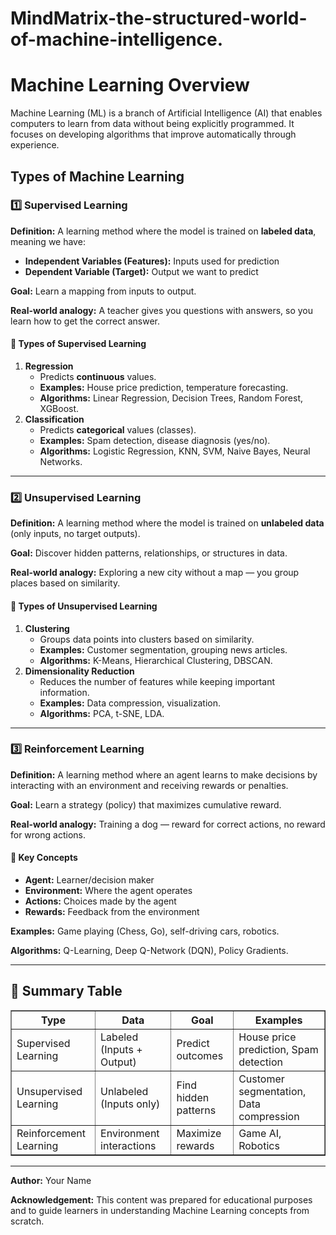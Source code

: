 # MindMatrix-the-structured-world-of-machine-intelligence.
<h1>Machine Learning Overview</h1>

<p>Machine Learning (ML) is a branch of Artificial Intelligence (AI) that enables computers to learn from data without being explicitly programmed. It focuses on developing algorithms that improve automatically through experience.</p>

<h2>Types of Machine Learning</h2>

<h3>1️⃣ Supervised Learning</h3>
<p><strong>Definition:</strong> A learning method where the model is trained on <strong>labeled data</strong>, meaning we have:</p>
<ul>
    <li><strong>Independent Variables (Features):</strong> Inputs used for prediction</li>
    <li><strong>Dependent Variable (Target):</strong> Output we want to predict</li>
</ul>
<p><strong>Goal:</strong> Learn a mapping from inputs to output.</p>
<p><strong>Real-world analogy:</strong> A teacher gives you questions with answers, so you learn how to get the correct answer.</p>

<h4>🔹 Types of Supervised Learning</h4>
<ol>
    <li>
        <strong>Regression</strong>
        <ul>
            <li>Predicts <strong>continuous</strong> values.</li>
            <li><strong>Examples:</strong> House price prediction, temperature forecasting.</li>
            <li><strong>Algorithms:</strong> Linear Regression, Decision Trees, Random Forest, XGBoost.</li>
        </ul>
    </li>
    <li>
        <strong>Classification</strong>
        <ul>
            <li>Predicts <strong>categorical</strong> values (classes).</li>
            <li><strong>Examples:</strong> Spam detection, disease diagnosis (yes/no).</li>
            <li><strong>Algorithms:</strong> Logistic Regression, KNN, SVM, Naive Bayes, Neural Networks.</li>
        </ul>
    </li>
</ol>

<hr>

<h3>2️⃣ Unsupervised Learning</h3>
<p><strong>Definition:</strong> A learning method where the model is trained on <strong>unlabeled data</strong> (only inputs, no target outputs).</p>
<p><strong>Goal:</strong> Discover hidden patterns, relationships, or structures in data.</p>
<p><strong>Real-world analogy:</strong> Exploring a new city without a map — you group places based on similarity.</p>

<h4>🔹 Types of Unsupervised Learning</h4>
<ol>
    <li>
        <strong>Clustering</strong>
        <ul>
            <li>Groups data points into clusters based on similarity.</li>
            <li><strong>Examples:</strong> Customer segmentation, grouping news articles.</li>
            <li><strong>Algorithms:</strong> K-Means, Hierarchical Clustering, DBSCAN.</li>
        </ul>
    </li>
    <li>
        <strong>Dimensionality Reduction</strong>
        <ul>
            <li>Reduces the number of features while keeping important information.</li>
            <li><strong>Examples:</strong> Data compression, visualization.</li>
            <li><strong>Algorithms:</strong> PCA, t-SNE, LDA.</li>
        </ul>
    </li>
</ol>

<hr>

<h3>3️⃣ Reinforcement Learning</h3>
<p><strong>Definition:</strong> A learning method where an agent learns to make decisions by interacting with an environment and receiving rewards or penalties.</p>
<p><strong>Goal:</strong> Learn a strategy (policy) that maximizes cumulative reward.</p>
<p><strong>Real-world analogy:</strong> Training a dog — reward for correct actions, no reward for wrong actions.</p>

<h4>🔹 Key Concepts</h4>
<ul>
    <li><strong>Agent:</strong> Learner/decision maker</li>
    <li><strong>Environment:</strong> Where the agent operates</li>
    <li><strong>Actions:</strong> Choices made by the agent</li>
    <li><strong>Rewards:</strong> Feedback from the environment</li>
</ul>

<p><strong>Examples:</strong> Game playing (Chess, Go), self-driving cars, robotics.</p>
<p><strong>Algorithms:</strong> Q-Learning, Deep Q-Network (DQN), Policy Gradients.</p>

<hr>

<h2>📌 Summary Table</h2>
<table border="1" cellpadding="5" cellspacing="0">
    <tr>
        <th>Type</th>
        <th>Data</th>
        <th>Goal</th>
        <th>Examples</th>
    </tr>
    <tr>
        <td>Supervised Learning</td>
        <td>Labeled (Inputs + Output)</td>
        <td>Predict outcomes</td>
        <td>House price prediction, Spam detection</td>
    </tr>
    <tr>
        <td>Unsupervised Learning</td>
        <td>Unlabeled (Inputs only)</td>
        <td>Find hidden patterns</td>
        <td>Customer segmentation, Data compression</td>
    </tr>
    <tr>
        <td>Reinforcement Learning</td>
        <td>Environment interactions</td>
        <td>Maximize rewards</td>
        <td>Game AI, Robotics</td>
    </tr>
</table>

<hr>

<p><strong>Author:</strong> Your Name</p>
<p><strong>Acknowledgement:</strong> This content was prepared for educational purposes and to guide learners in understanding Machine Learning concepts from scratch.</p>


